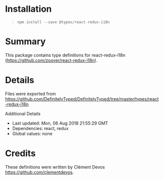 # Installation
> `npm install --save @types/react-redux-i18n`

# Summary
This package contains type definitions for react-redux-i18n (https://github.com/zoover/react-redux-i18n).

# Details
Files were exported from https://github.com/DefinitelyTyped/DefinitelyTyped/tree/master/types/react-redux-i18n

Additional Details
 * Last updated: Mon, 06 Aug 2018 21:55:29 GMT
 * Dependencies: react, redux
 * Global values: none

# Credits
These definitions were written by Clément Devos <https://github.com/clementdevos>.
